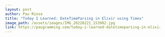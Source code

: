 ```yaml
---
layout: post
author: Pau Riosa
title: "Today I Learned: DateTimeParsing in Elixir using Timex"
image_path: /assets/images/IMG_20220221_153902.jpg
link: https://paugramming.com/today-i-learned-datetimeparsing-in-elixir-using-timex
---
```

